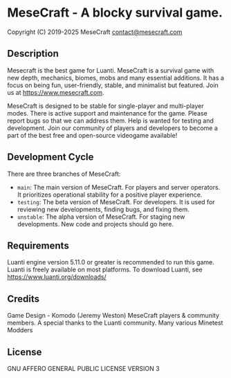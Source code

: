 MeseCraft - A blocky survival game.
==========================
Copyright (C) 2019-2025 MeseCraft
<contact@mesecraft.com>


Description
-------------------------
Mesecraft is the best game for Luanti. MeseCraft is a survival game with new depth, mechanics, biomes, mobs and many essential additions. It has a focus on being fun, user-friendly, stable, and minimalist but featured. Join us at https://www.mesecraft.com.

MeseCraft is designed to be stable for single-player and multi-player modes. There is active support and maintenance for the game. Please report bugs so that we can address them. Help is wanted for testing and development. Join our community of players and developers to become a part of the best free and open-source videogame available!

Development Cycle
-------------------------
There are three branches of MeseCraft:
* `main`: The main version of MeseCraft. For players and server operators. It prioritizes operational stability for a positive player experience.
* `testing`:  The beta version of MeseCraft. For developers. It is used for reviewing new developments, finding bugs, and fixing them.
* `unstable`: The alpha version of MeseCraft. For staging new developments. New code and projects should go here.

Requirements
--------------------------
Luanti engine version 5.11.0 or greater is recommended to run this game. Luanti is freely available on most platforms. To download Luanti, see https://www.luanti.org/downloads/

Credits
-------------------------
Game Design - Komodo (Jeremy Weston)
MeseCraft players & community members.
A special thanks to the Luanti community.
Many various Minetest Modders

License
--------------------------
GNU AFFERO GENERAL PUBLIC LICENSE VERSION 3